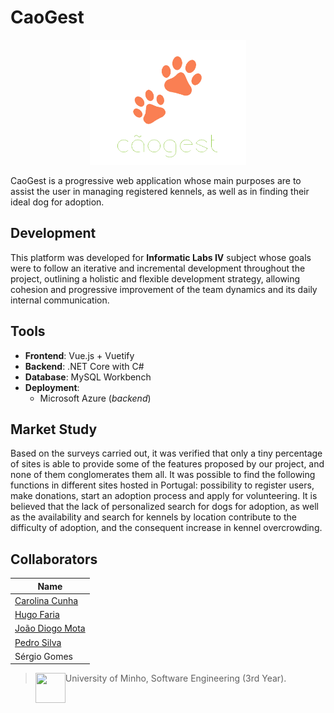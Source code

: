 # CaoGest

<p align="center">
  <img src="https://github.com/13caroline/caogest/blob/master/presentation/caogest/src/assets/logoA5.png" height="200" width="250" >
</p>

CaoGest is a progressive web application whose main purposes are to assist the user in managing registered kennels, as well as in finding their ideal dog for adoption.

## Development 

This platform was developed for **Informatic Labs IV** subject whose goals were to follow an iterative and incremental development throughout the project, outlining a holistic and flexible development strategy, allowing cohesion and progressive improvement of the team dynamics and its daily internal communication.

## Tools
* **Frontend**: Vue.js + Vuetify
* **Backend**: .NET Core with C#
* **Database**: MySQL Workbench
* **Deployment**: 
  * Microsoft Azure (_backend_)

## Market Study

Based on the surveys carried out, it was verified that only a tiny percentage of sites is able to provide some of the features proposed by our project, and none of them conglomerates them all. 
It was possible to find the following functions in different sites hosted in Portugal: possibility to register users, make donations, start an adoption process and apply for volunteering. It is believed that the lack of personalized search for dogs for adoption, as well as the availability and search for kennels by location contribute to the difficulty of adoption, and the consequent increase in kennel overcrowding.

## Collaborators

| Name            	|
|-----------------	|
| [Carolina Cunha](https://github.com/13caroline)  	|
| [Hugo Faria](https://github.com/KHiro13)      	|
| [João Diogo Mota](https://github.com/JoaoDiogoMota) 	|
| [Pedro Silva](https://github.com/PSilva3)   	|
| Sérgio Gomes 	|

> <img src="https://seeklogo.com/images/U/Universidade_do_Minho-logo-CB2F98451C-seeklogo.com.png" align="left" height="48" width="48" > University of Minho, Software Engineering (3rd Year).
